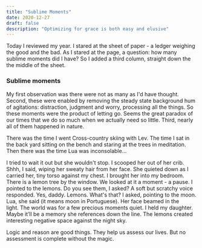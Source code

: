 ```yaml
---
title: "Sublime Moments"
date: 2020-12-27
draft: false
description: "Optimizing for grace is both easy and elusive"
---
```


Today I reviewed my year. I stared at the sheet of paper - a ledger weighing the good and the bad. As I stared at the page, a question: how many sublime moments did I have? 
So I added a third column, straight down the the middle of the sheet. 

### Sublime moments
My first observation was there were not as many as I'd have thought. Second, these were enabled by removing the steady state background hum of agitations: distraction, judgment and worry, processing all the things. So these moments were the product of letting go. Seems the great paradox of our times that we do so much when we actually need so little. Third, nearly all of them happened in nature.  

There was the time I went Cross-country skiing with Lev. The time I sat in the back yard sitting on the bench and staring at the trees in meditation. Then there was the time Lua was inconsolable...

I tried to wait it out but she wouldn't stop. I scooped her out of her crib. Shhh, I said, wiping her sweaty hair from her face. She quieted down as I carried her, tiny torso against my chest. I brought her into my bedroom. There is a lemon tree by the window. We looked at it a moment - a pause. I pointed to the lemons. Do you see them, I asked? A soft but scratchy voice responded. Yes, daddy. Lemons. What's that? I asked, pointing to the moon. Lua, she said (it means moon in Portuguese). Her face beamed in the light. The world was for a few precious moments quiet. I held my daughter. Maybe it’ll be a memory she references down the line. The lemons created interesting negative space against the night sky. 

Logic and reason are good things. They help us assess our lives. But no assessment is complete without the magic. 